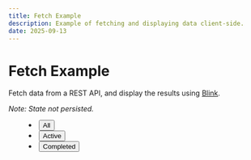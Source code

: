 ```yaml
---
title: Fetch Example
description: Example of fetching and displaying data client-side.
date: 2025-09-13
---
```


# Fetch Example

Fetch data from a REST API, and display the results using [Blink](/about/blink).

_Note: State not persisted._

<script type="module" src="/static/js/apps/fetch-todos.js"></script>

<div class="todo-list">
  <menu>
    <li><button type="button" data-filter="all" aria-pressed="true">All</button></li>
    <li><button type="button" data-filter="active" aria-pressed="false">Active</button></li>
    <li><button type="button" data-filter="completed" aria-pressed="false">Completed</button></li>
  </menu>
  
  <ul class="todos no-padding list-style-none" data-todos></ul>
</div>

